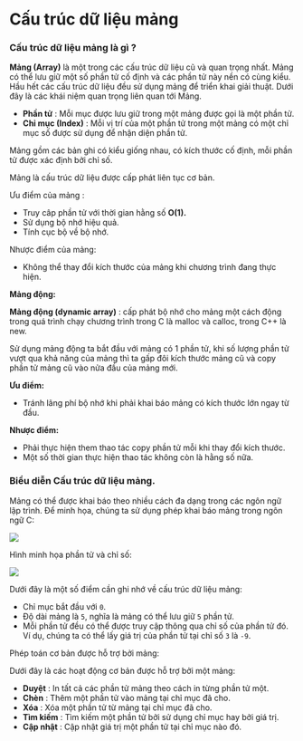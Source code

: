 # Cấu trúc dữ liệu mảng

### Cấu trúc dữ liệu mảng là gì ?

**Mảng (Array)** là một trong các cấu trúc dữ liệu cũ và quan trọng nhất. Mảng có thể lưu giữ một số phần tử cố định và các phần tử này nền có cùng kiểu. Hầu hết các cấu trúc dữ liệu đều sử dụng mảng để triển khai giải thuật. Dưới đây là các khái niệm quan trọng liên quan tới Mảng.

* **Phần tử** : Mỗi mục được lưu giữ trong một mảng được gọi là một phần tử.
* **Chỉ mục (Index)** : Mỗi vị trí của một phần tử trong một mảng có một chỉ mục số được sử dụng để nhận diện phần tử.

Mảng gồm các bản ghi có kiểu giống nhau, có kích thước cố định, mỗi phần tử được xác định bởi chỉ số.

Mảng là cấu trúc dữ liệu được cấp phát liên tục cơ bản.

Ưu điểm của mảng :

* Truy câp phần tử với thời gian hằng số **O(1).**
* Sử dụng bộ nhớ hiệu quả.
* Tính cục bộ về bộ nhớ.

Nhược điểm của mảng:

* Không thể thay đổi kích thước của mảng khi chương trình đang thực hiện.

**Mảng động:**

**Mảng động (dynamic array)** : cấp phát bộ nhớ cho mảng một cách động trong quá trình chạy chương trình trong C là malloc và calloc, trong C++ là new.

Sử dụng mảng động ta bắt đầu với mảng có 1 phần tử, khi số lượng phần tử vượt qua khả năng của mảng thì ta gấp đôi kích thước mảng cũ và copy phần tử mảng cũ vào nửa đầu của mảng mới.

**Ưu điểm:**

* Tránh lãng phí bộ nhớ khi phải khai báo mảng có kích thước lớn ngay từ đầu.

**Nhược điểm:**

* Phải thực hiện them thao tác copy phần tử mỗi khi thay đổi kích thước.
* Một số thời gian thực hiện thao tác không còn là hằng số nữa.

### Biểu diễn Cấu trúc dữ liệu mảng.

Mảng có thể được khai báo theo nhiều cách đa dạng trong các ngôn ngữ lập trình. Để minh họa, chúng ta sử dụng phép khai báo mảng trong ngôn ngữ C:

![](https://s3-sgn09.fptcloud.com/codelearnstorage/Media/Default/Users/linhdk13_40fpt_2Ecom/linhdk13/692192-1.png)

Hình minh họa phần tử và chỉ số:

![](https://s3-sgn09.fptcloud.com/codelearnstorage/Media/Default/Users/linhdk13_40fpt_2Ecom/linhdk13/692192-2.png)

Dưới đây là một số điểm cần ghi nhớ về cấu trúc dữ liệu mảng:

* Chỉ mục bắt đầu với `0`.
* Độ dài mảng là `5`, nghĩa là mảng có thể lưu giữ `5` phần tử.
* Mỗi phần tử đều có thể được truy cập thông qua chỉ số của phần tử đó. Ví dụ, chúng ta có thể lấy giá trị của phần tử tại chỉ số `3` là `-9`.

Phép toán cơ bản được hỗ trợ bởi mảng:

Dưới đây là các hoạt động cơ bản được hỗ trợ bởi một mảng:

* **Duyệt** : In tất cả các phần tử mảng theo cách in từng phần tử một.
* **Chèn** : Thêm một phần tử vào mảng tại chỉ mục đã cho.
* **Xóa** : Xóa một phần tử từ mảng tại chỉ mục đã cho.
* **Tìm kiếm** : Tìm kiếm một phần tử bởi sử dụng chỉ mục hay bởi giá trị.
* **Cập nhật** : Cập nhật giá trị một phần tử tại chỉ mục nào đó.
